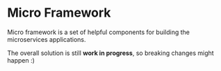 # Micro Framework

Micro framework is a set of helpful components for building the microservices applications.

The overall solution is still **work in progress**, so breaking changes might happen :)